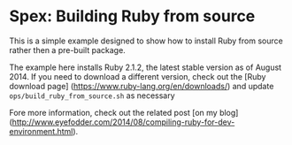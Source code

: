 Spex: Building Ruby from source
===========================

This is a simple example designed to show how to install Ruby from source rather then a pre-built package.

The example here installs Ruby 2.1.2, the latest stable version as of August 2014. If you need to download a different version, check out the [Ruby download page] (https://www.ruby-lang.org/en/downloads/) and update `ops/build_ruby_from_source.sh` as necessary

Fore more information, check out the related post [on my blog] (http://www.eyefodder.com/2014/08/compiling-ruby-for-dev-environment.html).

